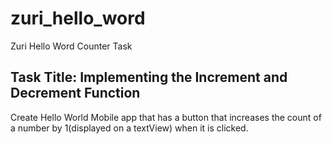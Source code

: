# zuri_hello_word
Zuri Hello Word Counter Task

## Task Title: Implementing the Increment and Decrement Function

Create Hello World Mobile app that has a button that increases the count of a number by 1(displayed on a textView) when it is clicked.
